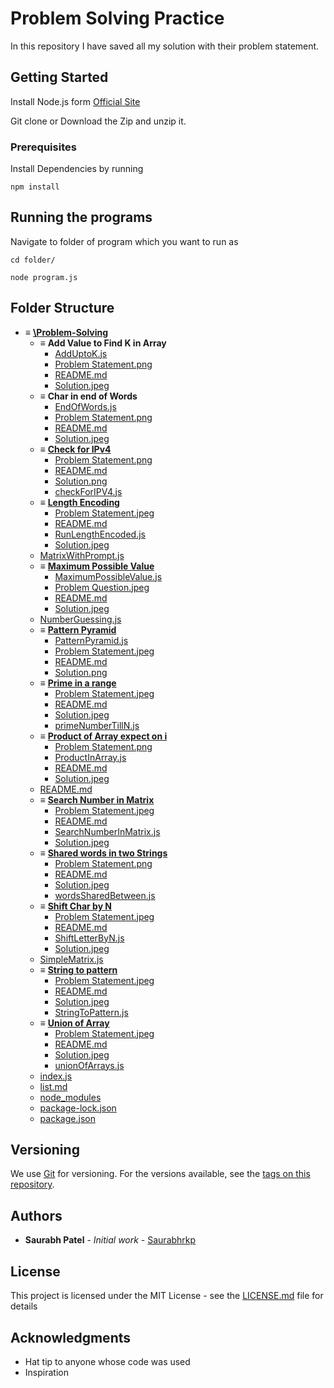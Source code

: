 # Problem Solving Practice

In this repository I have saved all my solution with their problem statement.

## Getting Started

Install Node.js form [Official Site](https://nodejs.org/en/download/)

Git clone or Download the Zip and unzip it.

### Prerequisites

Install Dependencies by running

```
npm install
```

## Running the programs

Navigate to folder of program which you want to run as

```
cd folder/

node program.js
```

## Folder Structure

- ≡ __[\\Problem\-Solving](https://github.com/Saurabhrkp/Problem-Solving)__
   - ≡ __Add Value to Find K in Array__
     -  [AddUptoK.js](https://github.com/Saurabhrkp/Problem-Solving/tree/master/Add%20Value%20to%20Find%20K%20in%20Array/AddUptoK.js)
     -  [Problem Statement.png](https://github.com/Saurabhrkp/Problem-Solving/tree/master/Add%20Value%20to%20Find%20K%20in%20Array/Problem%20Statement.png)
     -  [README.md](https://github.com/Saurabhrkp/Problem-Solving/tree/master/Add%20Value%20to%20Find%20K%20in%20Array/README.md)
     -  [Solution.jpeg](https://github.com/Saurabhrkp/Problem-Solving/tree/master/Add%20Value%20to%20Find%20K%20in%20Array/Solution.jpeg)
   - ≡ __Char in end of Words__
     -  [EndOfWords.js](https://github.com/Saurabhrkp/Problem-Solving/tree/master/Char%20in%20end%20of%20Words/EndOfWords.js)
     -  [Problem Statement.png](https://github.com/Saurabhrkp/Problem-Solving/tree/master/Char%20in%20end%20of%20Words/Problem%20Statement.png)
     -  [README.md](https://github.com/Saurabhrkp/Problem-Solving/tree/master/Char%20in%20end%20of%20Words/README.md)
     -  [Solution.jpeg](https://github.com/Saurabhrkp/Problem-Solving/tree/master/Char%20in%20end%20of%20Words/Solution.jpeg)
   - ≡ __[Check for IPv4](https://github.com/Saurabhrkp/Problem-Solving/tree/master/Check%20for%20IPv4)__
     -  [Problem Statement.png](https://github.com/Saurabhrkp/Problem-Solving/tree/master/Check%20for%20IPv4/Problem%20Statement.png)
     -  [README.md](https://github.com/Saurabhrkp/Problem-Solving/tree/master/Check%20for%20IPv4/README.md)
     -  [Solution.png](https://github.com/Saurabhrkp/Problem-Solving/tree/master/Check%20for%20IPv4/Solution.png)
     -  [checkForIPV4.js](https://github.com/Saurabhrkp/Problem-Solving/tree/master/Check%20for%20IPv4/checkForIPV4.js)
   - ≡ __[Length Encoding](https://github.com/Saurabhrkp/Problem-Solving/tree/master/Length%20Encoding)__
     -  [Problem Statement.jpeg](https://github.com/Saurabhrkp/Problem-Solving/tree/master/Length%20Encoding/Problem%20Statement.jpeg)
     -  [README.md](https://github.com/Saurabhrkp/Problem-Solving/tree/master/Length%20Encoding/README.md)
     -  [RunLengthEncoded.js](https://github.com/Saurabhrkp/Problem-Solving/tree/master/Length%20Encoding/RunLengthEncoded.js)
     -  [Solution.jpeg](https://github.com/Saurabhrkp/Problem-Solving/tree/master/Length%20Encoding/Solution.jpeg)
   -  [MatrixWithPrompt.js](MatrixWithPrompt.js)
   - ≡ __[Maximum Possible Value](https://github.com/Saurabhrkp/Problem-Solving/tree/master/Maximum%20Possible%20Value)__
     -  [MaximumPossibleValue.js](https://github.com/Saurabhrkp/Problem-Solving/tree/master/Maximum%20Possible%20Value/MaximumPossibleValue.js)
     -  [Problem Question.jpeg](https://github.com/Saurabhrkp/Problem-Solving/tree/master/Maximum%20Possible%20Value/Problem%20Question.jpeg)
     -  [README.md](https://github.com/Saurabhrkp/Problem-Solving/tree/master/Maximum%20Possible%20Value/README.md)
     -  [Solution.jpeg](https://github.com/Saurabhrkp/Problem-Solving/tree/master/Maximum%20Possible%20Value/Solution.jpeg)
   -  [NumberGuessing.js](NumberGuessing.js)
   - ≡ __[Pattern Pyramid](https://github.com/Saurabhrkp/Problem-Solving/tree/master/Pattern%20Pyramid)__
     -  [PatternPyramid.js](https://github.com/Saurabhrkp/Problem-Solving/tree/master/Pattern%20Pyramid/PatternPyramid.js)
     -  [Problem Statement.jpeg](https://github.com/Saurabhrkp/Problem-Solving/tree/master/Pattern%20Pyramid/Problem%20Statement.jpeg)
     -  [README.md](https://github.com/Saurabhrkp/Problem-Solving/tree/master/Pattern%20Pyramid/README.md)
     -  [Solution.png](https://github.com/Saurabhrkp/Problem-Solving/tree/master/Pattern%20Pyramid/Solution.png)
   - ≡ __[Prime in a range](https://github.com/Saurabhrkp/Problem-Solving/tree/master/Prime%20in%20a%20range)__
     -  [Problem Statement.jpeg](https://github.com/Saurabhrkp/Problem-Solving/tree/master/Prime%20in%20a%20range/Problem%20Statement.jpeg)
     -  [README.md](https://github.com/Saurabhrkp/Problem-Solving/tree/master/Prime%20in%20a%20range/README.md)
     -  [Solution.jpeg](https://github.com/Saurabhrkp/Problem-Solving/tree/master/Prime%20in%20a%20range/Solution.jpeg)
     -  [primeNumberTillN.js](https://github.com/Saurabhrkp/Problem-Solving/tree/master/Prime%20in%20a%20range/primeNumberTillN.js)
   - ≡ __[Product of Array expect on i](https://github.com/Saurabhrkp/Problem-Solving/tree/master/Product%20of%20Array%20expect%20on%20i)__
     -  [Problem Statement.png](https://github.com/Saurabhrkp/Problem-Solving/tree/master/Product%20of%20Array%20expect%20on%20i/Problem%20Statement.png)
     -  [ProductInArray.js](https://github.com/Saurabhrkp/Problem-Solving/tree/master/Product%20of%20Array%20expect%20on%20i/ProductInArray.js)
     -  [README.md](https://github.com/Saurabhrkp/Problem-Solving/tree/master/Product%20of%20Array%20expect%20on%20i/README.md)
     -  [Solution.jpeg](https://github.com/Saurabhrkp/Problem-Solving/tree/master/Product%20of%20Array%20expect%20on%20i/Solution.jpeg)
   -  [README.md](README.md)
   - ≡ __[Search Number in Matrix](https://github.com/Saurabhrkp/Problem-Solving/tree/master/Search%20Number%20in%20Matrix)__
     -  [Problem Statement.jpeg](https://github.com/Saurabhrkp/Problem-Solving/tree/master/Search%20Number%20in%20Matrix/Problem%20Statement.jpeg)
     -  [README.md](https://github.com/Saurabhrkp/Problem-Solving/tree/master/Search%20Number%20in%20Matrix/README.md)
     -  [SearchNumberInMatrix.js](https://github.com/Saurabhrkp/Problem-Solving/tree/master/Search%20Number%20in%20Matrix/SearchNumberInMatrix.js)
     -  [Solution.jpeg](https://github.com/Saurabhrkp/Problem-Solving/tree/master/Search%20Number%20in%20Matrix/Solution.jpeg)
   - ≡ __[Shared words in two Strings](https://github.com/Saurabhrkp/Problem-Solving/tree/master/Shared%20words%20in%20two%20Strings)__
     -  [Problem Statement.png](https://github.com/Saurabhrkp/Problem-Solving/tree/master/Shared%20words%20in%20two%20Strings/Problem%20Statement.png)
     -  [README.md](https://github.com/Saurabhrkp/Problem-Solving/tree/master/Shared%20words%20in%20two%20Strings/README.md)
     -  [Solution.jpeg](https://github.com/Saurabhrkp/Problem-Solving/tree/master/Shared%20words%20in%20two%20Strings/Solution.jpeg)
     -  [wordsSharedBetween.js](https://github.com/Saurabhrkp/Problem-Solving/tree/master/Shared%20words%20in%20two%20Strings/wordsSharedBetween.js)
   - ≡ __[Shift Char by N](https://github.com/Saurabhrkp/Problem-Solving/tree/master/Shift%20Char%20by%20N)__
     -  [Problem Statement.jpeg](https://github.com/Saurabhrkp/Problem-Solving/tree/master/Shift%20Char%20by%20N/Problem%20Statement.jpeg)
     -  [README.md](https://github.com/Saurabhrkp/Problem-Solving/tree/master/Shift%20Char%20by%20N/README.md)
     -  [ShiftLetterByN.js](https://github.com/Saurabhrkp/Problem-Solving/tree/master/Shift%20Char%20by%20N/ShiftLetterByN.js)
     -  [Solution.jpeg](https://github.com/Saurabhrkp/Problem-Solving/tree/master/Shift%20Char%20by%20N/Solution.jpeg)
   -  [SimpleMatrix.js](SimpleMatrix.js)
   - ≡ __[String to pattern](https://github.com/Saurabhrkp/Problem-Solving/tree/master/String%20to%20pattern)__
     -  [Problem Statement.jpeg](https://github.com/Saurabhrkp/Problem-Solving/tree/master/String%20to%20pattern/Problem%20Statement.jpeg)
     -  [README.md](https://github.com/Saurabhrkp/Problem-Solving/tree/master/String%20to%20pattern/README.md)
     -  [Solution.jpeg](https://github.com/Saurabhrkp/Problem-Solving/tree/master/String%20to%20pattern/Solution.jpeg)
     -  [StringToPattern.js](https://github.com/Saurabhrkp/Problem-Solving/tree/master/String%20to%20pattern/StringToPattern.js)
   - ≡ __[Union of Array](https://github.com/Saurabhrkp/Problem-Solving/tree/master/Union%20of%20Array)__
     -  [Problem Statement.jpeg](https://github.com/Saurabhrkp/Problem-Solving/tree/master/Union%20of%20Array/Problem%20Statement.jpeg)
     -  [README.md](https://github.com/Saurabhrkp/Problem-Solving/tree/master/Union%20of%20Array/README.md)
     -  [Solution.jpeg](https://github.com/Saurabhrkp/Problem-Solving/tree/master/Union%20of%20ArraySolution.jpeg)
     -  [unionOfArrays.js](https://github.com/Saurabhrkp/Problem-Solving/tree/master/Union%20of%20Array/unionOfArrays.js)
   -  [index.js](index.js)
   -  [list.md](list.md)
   -  [node\_modules](node_modules)
   -  [package\-lock.json](package-lock.json)
   -  [package.json](package.json)


## Versioning

We use [Git](https://git-scm.com/) for versioning. For the versions available, see the [tags on this repository](https://github.com/Saurabhrkp/Problem-Solving/tags).

## Authors

- **Saurabh Patel** - _Initial work_ - [Saurabhrkp](https://github.com/Saurabhrkp)

## License

This project is licensed under the MIT License - see the [LICENSE.md](LICENSE.md) file for details

## Acknowledgments

- Hat tip to anyone whose code was used
- Inspiration
